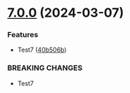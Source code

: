 # [7.0.0](https://github.com/BondarenkoAlex/test-peer-depend-npm/compare/v6.0.0...v7.0.0) (2024-03-07)


### Features

* Test7 ([40b506b](https://github.com/BondarenkoAlex/test-peer-depend-npm/commit/40b506b9dd346119b7bd6596d24f2c1d75dae8fa))


### BREAKING CHANGES

* Test7

